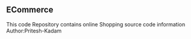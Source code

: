 ## ECommerce
This code Repository contains online Shopping source code information
Author:Pritesh-Kadam
